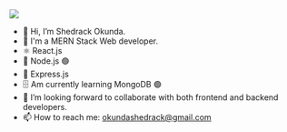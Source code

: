 <a href="https://visitcount.itsvg.in">
  <img src="https://visitcount.itsvg.in/api?id=Shedrack&label=Profile%20Views&color=6&icon=2&pretty=false" />
</a>

- 👋 Hi, I’m Shedrack Okunda.
- 👀 I'm a MERN Stack Web developer.
- ⚛️ React.js
- 🚀 Node.js 🟢
- 🚀 Express.js
- 🗄 Am currently learning MongoDB 🟢
- 💞️ I’m looking forward to collaborate with both frontend and backend developers.
- 📫 How to reach me: okundashedrack@gmail.com

<!---
sheddyKE/sheddyKE is a ✨ special ✨ repository because its `README.md` (this file) appears on your GitHub profile.
You can click the Preview link to take a look at your changes.
--->
